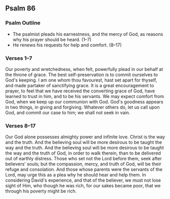 ## Psalm 86

### Psalm Outline

- The psalmist pleads his earnestness, and the mercy of God, as reasons why his prayer should be heard. (1–7)
- He renews his requests for help and comfort. (8–17)

### Verses 1–7

Our poverty and wretchedness, when felt, powerfully plead in our behalf at the throne of grace. The best self-preservation is to commit ourselves to God's keeping. I am one whom thou favourest, hast set apart for thyself, and made partaker of sanctifying grace. It is a great encouragement to prayer, to feel that we have received the converting grace of God, have learned to trust in him, and to be his servants. We may expect comfort from God, when we keep up our communion with God. God's goodness appears in two things, in giving and forgiving. Whatever others do, let us call upon God, and commit our case to him; we shall not seek in vain.

### Verses 8–17

Our God alone possesses almighty power and infinite love. Christ is the way and the truth. And the believing soul will be more desirous to be taught the way and the truth. And the believing soul will be more desirous to be taught the way and the truth of God, in order to walk therein, than to be delivered out of earthly distress. Those who set not the Lord before them, seek after believers' souls; but the compassion, mercy, and truth of God, will be their refuge and consolation. And those whose parents were the servants of the Lord, may urge this as a plea why he should hear and help them. In considering David's experience, and that of the believer, we must not lose sight of Him, who though he was rich, for our sakes became poor, that we through his poverty might be rich.

